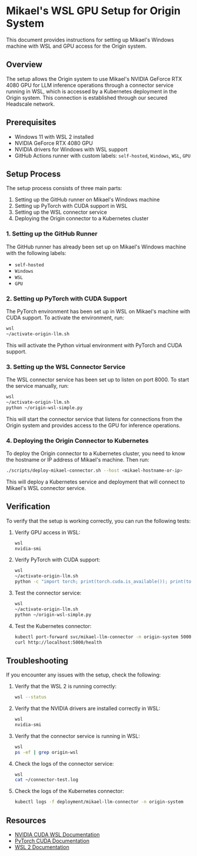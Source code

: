 # Mikael's WSL GPU Setup for Origin System

This document provides instructions for setting up Mikael's Windows machine with WSL and GPU access for the Origin system.

## Overview

The setup allows the Origin system to use Mikael's NVIDIA GeForce RTX 4080 GPU for LLM inference operations through a connector service running in WSL, which is accessed by a Kubernetes deployment in the Origin system. This connection is established through our secured Headscale network.

## Prerequisites

- Windows 11 with WSL 2 installed
- NVIDIA GeForce RTX 4080 GPU
- NVIDIA drivers for Windows with WSL support
- GitHub Actions runner with custom labels: `self-hosted`, `Windows`, `WSL`, `GPU`

## Setup Process

The setup process consists of three main parts:

1. Setting up the GitHub runner on Mikael's Windows machine
2. Setting up PyTorch with CUDA support in WSL
3. Setting up the WSL connector service
4. Deploying the Origin connector to a Kubernetes cluster

### 1. Setting up the GitHub Runner

The GitHub runner has already been set up on Mikael's Windows machine with the following labels:
- `self-hosted`
- `Windows`
- `WSL`
- `GPU`

### 2. Setting up PyTorch with CUDA Support

The PyTorch environment has been set up in WSL on Mikael's machine with CUDA support. To activate the environment, run:

```bash
wsl
~/activate-origin-llm.sh
```

This will activate the Python virtual environment with PyTorch and CUDA support.

### 3. Setting up the WSL Connector Service

The WSL connector service has been set up to listen on port 8000. To start the service manually, run:

```bash
wsl
~/activate-origin-llm.sh
python ~/origin-wsl-simple.py
```

This will start the connector service that listens for connections from the Origin system and provides access to the GPU for inference operations.

### 4. Deploying the Origin Connector to Kubernetes

To deploy the Origin connector to a Kubernetes cluster, you need to know the hostname or IP address of Mikael's machine. Then run:

```bash
./scripts/deploy-mikael-connector.sh --host <mikael-hostname-or-ip>
```

This will deploy a Kubernetes service and deployment that will connect to Mikael's WSL connector service.

## Verification

To verify that the setup is working correctly, you can run the following tests:

1. Verify GPU access in WSL:
   ```bash
   wsl
   nvidia-smi
   ```

2. Verify PyTorch with CUDA support:
   ```bash
   wsl
   ~/activate-origin-llm.sh
   python -c "import torch; print(torch.cuda.is_available()); print(torch.cuda.get_device_name(0))"
   ```

3. Test the connector service:
   ```bash
   wsl
   ~/activate-origin-llm.sh
   python ~/origin-wsl-simple.py
   ```

4. Test the Kubernetes connector:
   ```bash
   kubectl port-forward svc/mikael-llm-connector -n origin-system 5000:5000
   curl http://localhost:5000/health
   ```

## Troubleshooting

If you encounter any issues with the setup, check the following:

1. Verify that the WSL 2 is running correctly:
   ```bash
   wsl --status
   ```

2. Verify that the NVIDIA drivers are installed correctly in WSL:
   ```bash
   wsl
   nvidia-smi
   ```

3. Verify that the connector service is running in WSL:
   ```bash
   wsl
   ps -ef | grep origin-wsl
   ```

4. Check the logs of the connector service:
   ```bash
   wsl
   cat ~/connector-test.log
   ```

5. Check the logs of the Kubernetes connector:
   ```bash
   kubectl logs -f deployment/mikael-llm-connector -n origin-system
   ```

## Resources

- [NVIDIA CUDA WSL Documentation](https://docs.nvidia.com/cuda/wsl-user-guide/index.html)
- [PyTorch CUDA Documentation](https://pytorch.org/docs/stable/notes/cuda.html)
- [WSL 2 Documentation](https://learn.microsoft.com/en-us/windows/wsl/about)